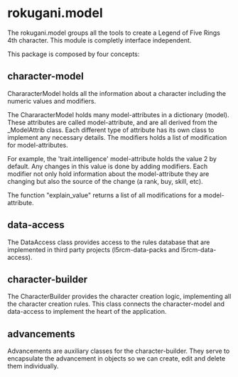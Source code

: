 # rokugani.model

The rokugani.model groups all the tools to create a Legend of Five Rings 4th character. This module
is completly interface independent.

This package is composed by four concepts:

## character-model

ChararacterModel holds all the information about a character including the numeric values and
modifiers.

The ChararacterModel holds many model-attributes in a dictionary (model). These attributes are called
model-attribute, and are all derived from the \_ModelAttrib class. Each different type of attribute
has its own class to implement any necessary details. The modifiers holds a list of modification
for model-attributes.

For example, the 'trait.intelligence' model-attribute holds the value 2 by default. Any changes in 
this value is done by adding modifiers. Each modifier not only hold information about the
model-attribute they are changing but also the source of the change (a rank, buy, skill, etc).

The function "explain_value" returns a list of all modifications for a model-attribute.

## data-access

The DataAccess class provides access to the rules database that are implemented in third party
projects (l5rcm-data-packs and l5rcm-data-access).

## character-builder

The CharacterBuilder provides the character creation logic, implementing all the character creation
rules. This class connects the character-model and data-access to implement the heart of the
application.

## advancements

Advancements are auxiliary classes for the character-builder. They serve to encapsulate the
advancement in objects so we can create, edit and delete them individually.
